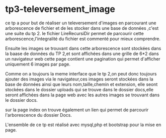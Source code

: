 # tp3-televersement_image
ce tp a pour but de réaliser un televersement d'images en parcourant une arborescence de fichier et de les stocker dans une base de données ,c'est une suite du tp 2.
le fichier LireRecursiDir permet de parcourir cette arborescence,l'integralité du fichier est commenté pour mieux comprendre.

Ensuite les images se trouvant dans cette arborescence sont stockées dans la baase de données du TP 2,et sont affichées dans une grille de 6*2 dans un navigateur web
cette page contient une pagination qui permet d'afficher uniquement 6 images par page.

Comme on a toujours la meme interface que le tp 2,on peut donc toujours ajouter des images via le navigateur,ces images seront stockées dans la base de données ainsi que 
leurs nom,taille,chemin et extension, elle seont stockées dans le dossier uploads qui se trouve dans le  dossier docs,elle seront affichées dans la page web avec
les autres images se trouvant dans le dossier docs.

sur la page index on trouve également un lien qui permet de parcourir l'arborescence du dossier Docs.

L'ensemble de ce tp est réalisé avec mysql,php et bootstrap pour la mise en page.


